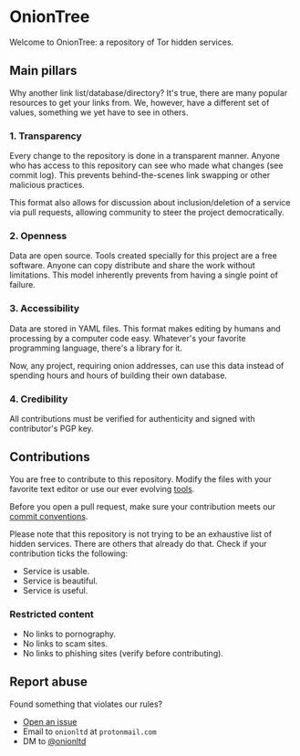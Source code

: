 # OnionTree

Welcome to OnionTree: a repository of Tor hidden services.

## Main pillars

Why another link list/database/directory? It's true, there are many popular
resources to get your links from. We, however, have a different set of values,
something we yet have to see in others. 

### 1. Transparency

Every change to the repository is done in a transparent manner. Anyone who has
access to this repository can see who made what changes (see commit log). This
prevents behind-the-scenes link swapping or other malicious practices.

This format also allows for discussion about inclusion/deletion of a service
via pull requests, allowing community to steer the project democratically.

### 2. Openness

Data are open source. Tools created specially for this project are a free
software. Anyone can copy distribute and share the work without limitations.
This model inherently prevents from having a single point of failure.

### 3. Accessibility

Data are stored in YAML files. This format makes editing by humans and
processing by a computer code easy. Whatever's your favorite programming
language, there's a library for it.

Now, any project, requiring onion addresses, can use this data instead of
spending hours and hours of building their own database.

### 4. Credibility

All contributions must be verified for authenticity and signed with
contributor's PGP key.

## Contributions

You are free to contribute to this repository. Modify the files with your
favorite text editor or use our ever evolving
[tools](https://github.com/onionltd/oniontree-tools).

Before you open a pull request, make sure your contribution meets our [commit
conventions](https://github.com/onionltd/oniontree/blob/master/COMMITS.md).

Please note that this repository is not trying to be an exhaustive list of
hidden services. There are others that already do that. Check if your
contribution ticks the following:

* Service is usable.
* Service is beautiful.
* Service is useful.

### Restricted content

* No links to pornography.
* No links to scam sites.
* No links to phishing sites (verify before contributing).

## Report abuse

Found something that violates our rules?

* [Open an issue](https://github.com/onionltd/oniontree/issues)
* Email to `onionltd` at `protonmail.com`
* DM to [@onionltd](https://twitter.com/onionltd)
